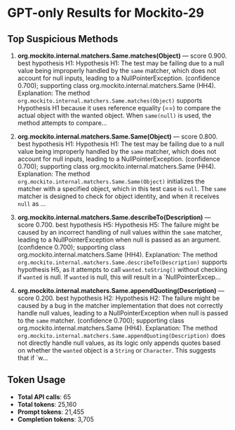 # GPT-only Results for Mockito-29

## Top Suspicious Methods

1. **org.mockito.internal.matchers.Same.matches(Object)** — score 0.900. best hypothesis H1: Hypothesis H1: The test may be failing due to a null value being improperly handled by the `same` matcher, which does not account for null inputs, leading to a NullPointerException. (confidence 0.700); supporting class org.mockito.internal.matchers.Same (HH4).
    Explanation: The method `org.mockito.internal.matchers.Same.matches(Object)` supports Hypothesis H1 because it uses reference equality (==) to compare the actual object with the wanted object. When `same(null)` is used, the method attempts to compare...

2. **org.mockito.internal.matchers.Same.Same(Object)** — score 0.800. best hypothesis H1: Hypothesis H1: The test may be failing due to a null value being improperly handled by the `same` matcher, which does not account for null inputs, leading to a NullPointerException. (confidence 0.700); supporting class org.mockito.internal.matchers.Same (HH4).
    Explanation: The method `org.mockito.internal.matchers.Same.Same(Object)` initializes the matcher with a specified object, which in this test case is `null`. The `same` matcher is designed to check for object identity, and when it receives `null` as ...

3. **org.mockito.internal.matchers.Same.describeTo(Description)** — score 0.700. best hypothesis H5: Hypothesis H5: The failure might be caused by an incorrect handling of null values within the `same` matcher, leading to a NullPointerException when null is passed as an argument. (confidence 0.700); supporting class org.mockito.internal.matchers.Same (HH4).
    Explanation: The method `org.mockito.internal.matchers.Same.describeTo(Description)` supports hypothesis H5, as it attempts to call `wanted.toString()` without checking if `wanted` is null. If `wanted` is null, this will result in a `NullPointerExcep...

4. **org.mockito.internal.matchers.Same.appendQuoting(Description)** — score 0.200. best hypothesis H2: Hypothesis H2: The failure might be caused by a bug in the matcher implementation that does not correctly handle null values, leading to a NullPointerException when null is passed to the `same` matcher. (confidence 0.700); supporting class org.mockito.internal.matchers.Same (HH4).
    Explanation: The method `org.mockito.internal.matchers.Same.appendQuoting(Description)` does not directly handle null values, as its logic only appends quotes based on whether the `wanted` object is a `String` or `Character`. This suggests that if `w...


## Token Usage

- **Total API calls**: 65
- **Total tokens**: 25,160
- **Prompt tokens**: 21,455
- **Completion tokens**: 3,705
